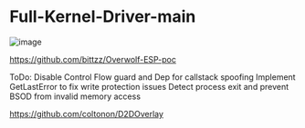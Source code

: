 # Full-Kernel-Driver-main

![image](https://github.com/xelas-bot/KernelBypassPoC/assets/55160414/88527df8-ea8f-43ab-b476-62ead0a32b73)

https://github.com/bittzz/Overwolf-ESP-poc


ToDo: Disable Control Flow guard and Dep for callstack spoofing
Implement GetLastError to fix write protection issues
Detect process exit and prevent BSOD from invalid memory access


https://github.com/coltonon/D2DOverlay
